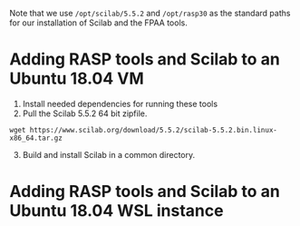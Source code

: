 Note that we use `/opt/scilab/5.5.2` and `/opt/rasp30` as the standard paths for our installation of Scilab and the FPAA tools. 

# Adding RASP tools and Scilab to an Ubuntu 18.04 VM

1) Install needed dependencies for running these tools
2) Pull the Scilab 5.5.2 64 bit zipfile.

```
wget https://www.scilab.org/download/5.5.2/scilab-5.5.2.bin.linux-x86_64.tar.gz
```

3) Build and install Scilab in a common directory. 

# Adding RASP tools and Scilab to an Ubuntu 18.04 WSL instance
